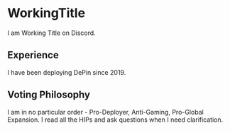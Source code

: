 # WorkingTitle

I am Working Title on Discord.

## Experience 

I have been deploying DePin since 2019. 

## Voting Philosophy 

I am in no particular order - Pro-Deployer, Anti-Gaming, Pro-Global Expansion. 
I read all the HIPs and ask questions when I need clarification. 

